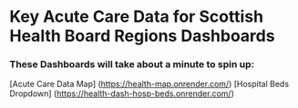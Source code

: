 # Key Acute Care Data for Scottish Health Board Regions Dashboards

### These Dashboards will take about a minute to spin up:
[Acute Care Data Map] (https://health-map.onrender.com/)
[Hospital Beds Dropdown] (https://health-dash-hosp-beds.onrender.com/)
